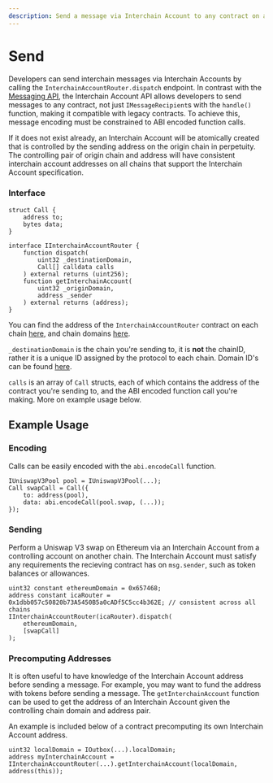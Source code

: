 ```yaml
---
description: Send a message via Interchain Account to any contract on an Abacus supported network.
---
```


# Send

Developers can send interchain messages via Interchain Accounts by calling the `InterchainAccountRouter.dispatch` endpoint. In contrast with the [Messaging API](../messaging-api/send.md), the Interchain Account API allows developers to send messages to any contract, not just `IMessageRecipient`s with the `handle()` function, making it compatible with legacy contracts. To achieve this, message encoding must be constrained to ABI encoded function calls. 

If it does not exist already, an Interchain Account will be atomically created that is controlled by the sending address on the origin chain in perpetuity. The controlling pair of origin chain and address will have consistent interchain account addresses on all chains that support the Interchain Account specification. 

### Interface

```solidity
struct Call {
    address to;
    bytes data;
}

interface IInterchainAccountRouter {
    function dispatch(
        uint32 _destinationDomain,
        Call[] calldata calls
    ) external returns (uint256);
    function getInterchainAccount(
        uint32 _originDomain, 
        address _sender
    ) external returns (address);
}
```

You can find the address of the `InterchainAccountRouter` contract on each chain [here](../addresses.md#interchainaccountrouter), and chain domains [here](../domains.md).


`_destinationDomain` is the chain you're sending to, it is **not** the chainID, rather it is a unique ID assigned by the protocol to each chain. Domain ID's can be found [here](../domains.md).

`calls` is an array of `Call` structs, each of which contains the address of the contract you're sending to, and the ABI encoded function call you're making. More on example usage below.


## Example Usage

### Encoding

Calls can be easily encoded with the `abi.encodeCall` function. 

```solidity
IUniswapV3Pool pool = IUniswapV3Pool(...);
Call swapCall = Call({
    to: address(pool),
    data: abi.encodeCall(pool.swap, (...));
});
```

### Sending

Perform a Uniswap V3 swap on Ethereum via an Interchain Account from a controlling account on another chain. The Interchain Account must satisfy any requirements the recieving contract has on `msg.sender`, such as token balances or allowances.

```solidity
uint32 constant ethereumDomain = 0x657468;
address constant icaRouter = 0x1dbb057c50820b73A5450B5a0cADf5C5cc4b362E; // consistent across all chains
IInterchainAccountRouter(icaRouter).dispatch(
    ethereumDomain,
    [swapCall]
);
```

### Precomputing Addresses

It is often useful to have knowledge of the Interchain Account address before sending a message. For example, you may want to fund the address with tokens before sending a message. The `getInterchainAccount` function can be used to get the address of an Interchain Account given the controlling chain domain and address pair.

An example is included below of a contract precomputing its own Interchain Account address.

```solidity
uint32 localDomain = IOutbox(...).localDomain;
address myInterchainAccount = IInterchainAccountRouter(...).getInterchainAccount(localDomain, address(this));
```
